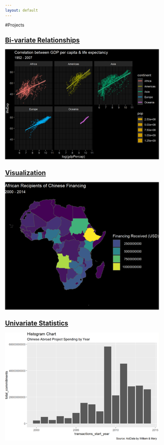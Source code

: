 ```yaml
---
layout: default
---
```

<title>
DACSS 601 Projects
</title>

#Projects

## [Bi-variate Relationships](./homework-5.html)
<img src="images/hw5image.png?raw=true"/>

## [Visualization](./Homework-4.html)
<img src="images/hw4image.png?raw=true"/>

## [Univariate Statistics](./Homework-3.html)
<img src="images/hw3image.png?raw=true"/>
